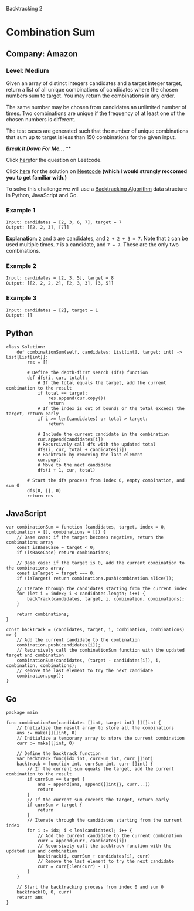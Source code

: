 Backtracking 2
# Combination Sum
## Company: Amazon
### Level: Medium

Given an array of distinct integers candidates and a target integer target, return a list of all unique combinations of candidates where the chosen numbers sum to target. You may return the combinations in any order.

The same number may be chosen from candidates an unlimited number of times. Two combinations are unique if the 
frequency
 of at least one of the chosen numbers is different.

The test cases are generated such that the number of unique combinations that sum up to target is less than 150 combinations for the given input.

 ***Break It Down For Me...***
 **

 Click [here](https://leetcode.com/problems/subsets/description/)for the question on Leetcode.

Click [here](https://www.youtube.com/watch?v=REOH22Xwdkk) for the solution on [Neetcode](https://neetcode.io/) **(which I would strongly reccomed you to get familiar with.)**

To solve this challenge we will use a [Backtracking Algorithm](https://www.simplilearn.com/tutorials/data-structure-tutorial/backtracking-algorithm#:~:text=Backtracking%20is%20an%20algorithmic%20technique,meet%20them%20will%20be%20removed.) data structure in Python, JavaScript and Go.

### Example 1
```
Input: candidates = [2, 3, 6, 7], target = 7
Output: [[2, 2, 3], [7]]
```
**Explanation:** `2` and `3` are candidates, and `2 + 2 + 3 = 7`. Note that `2` can be used multiple times.
`7` is a candidate, and `7 = 7`. These are the only two combinations.

### Example 2
```
Input: candidates = [2, 3, 5], target = 8
Output: [[2, 2, 2, 2], [2, 3, 3], [3, 5]]
``` 

### Example 3
```
Input: candidates = [2], target = 1
Output: []
```

## Python
```
class Solution:
    def combinationSum(self, candidates: List[int], target: int) -> List[List[int]]:
        res = []

        # Define the depth-first search (dfs) function
        def dfs(i, cur, total):
            # If the total equals the target, add the current combination to the result
            if total == target:
                res.append(cur.copy())
                return
            # If the index is out of bounds or the total exceeds the target, return early
            if i >= len(candidates) or total > target:
                return

            # Include the current candidate in the combination
            cur.append(candidates[i])
            # Recursively call dfs with the updated total
            dfs(i, cur, total + candidates[i])
            # Backtrack by removing the last element
            cur.pop()
            # Move to the next candidate
            dfs(i + 1, cur, total)

        # Start the dfs process from index 0, empty combination, and sum 0
        dfs(0, [], 0)
        return res
```

## JavaScript
```
var combinationSum = function (candidates, target, index = 0, combination = [], combinations = []) {
    // Base case: if the target becomes negative, return the combinations array
    const isBaseCase = target < 0;
    if (isBaseCase) return combinations;

    // Base case: if the target is 0, add the current combination to the combinations array
    const isTarget = target === 0;
    if (isTarget) return combinations.push(combination.slice());

    // Iterate through the candidates starting from the current index
    for (let i = index; i < candidates.length; i++) {
        backTrack(candidates, target, i, combination, combinations);
    }

    return combinations;
}

const backTrack = (candidates, target, i, combination, combinations) => {
    // Add the current candidate to the combination
    combination.push(candidates[i]);
    // Recursively call the combinationSum function with the updated target and combination
    combinationSum(candidates, (target - candidates[i]), i, combination, combinations);
    // Remove the last element to try the next candidate
    combination.pop();
}
```

## Go
```
package main

func combinationSum(candidates []int, target int) [][]int {
    // Initialize the result array to store all the combinations
    ans := make([][]int, 0)
    // Initialize a temporary array to store the current combination
    curr := make([]int, 0)

    // Define the backtrack function
    var backtrack func(idx int, currSum int, curr []int)
    backtrack = func(idx int, currSum int, curr []int) {
        // If the current sum equals the target, add the current combination to the result
        if currSum == target {
            ans = append(ans, append([]int{}, curr...))
            return
        }
        // If the current sum exceeds the target, return early
        if currSum > target {
            return
        }
        // Iterate through the candidates starting from the current index
        for i := idx; i < len(candidates); i++ {
            // Add the current candidate to the current combination
            curr = append(curr, candidates[i])
            // Recursively call the backtrack function with the updated sum and combination
            backtrack(i, currSum + candidates[i], curr)
            // Remove the last element to try the next candidate
            curr = curr[:len(curr) - 1]
        }
    }

    // Start the backtracking process from index 0 and sum 0
    backtrack(0, 0, curr)
    return ans
}
```